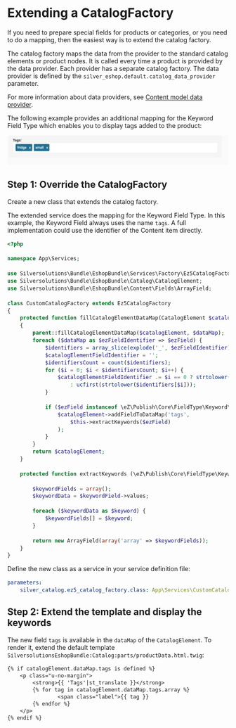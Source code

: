 # Extending a CatalogFactory

If you need to prepare special fields for products or categories, or you need to do a mapping,
then the easiest way is to extend the catalog factory.

The catalog factory maps the data from the provider to the standard catalog elements or product nodes.
It is called every time a product is provided by the data provider. 
Each provider has a separate catalog factory.
The data provider is defined by the `silver_eshop.default.catalog_data_provider` parameter.

For more information about data providers, see [Content model data provider](../../data_providers/content_model_dataprovider.md).

The following example provides an additional mapping for the Keyword Field Type
which enables you to display tags added to the product:

![](../../img/catalog_cookbook_1.png)

## Step 1: Override the CatalogFactory

Create a new class that extends the catalog factory.

The extended service does the mapping for the Keyword Field Type.
In this example, the Keyword Field always uses the name `tags`.
A full implementation could use the identifier of the Content item directly. 

``` php
<?php

namespace App\Services;

use Silversolutions\Bundle\EshopBundle\Services\Factory\Ez5CatalogFactory;
use Silversolutions\Bundle\EshopBundle\Catalog\CatalogElement;
use Silversolutions\Bundle\EshopBundle\Content\Fields\ArrayField;

class CustomCatalogFactory extends Ez5CatalogFactory
{
    protected function fillCatalogElementDataMap(CatalogElement $catalogElement, array $dataMap = array())
    {
        parent::fillCatalogElementDataMap($catalogElement, $dataMap);
        foreach ($dataMap as $ezFieldIdentifier => $ezField) {
            $identifiers = array_slice(explode('_', $ezFieldIdentifier), 1);
            $catalogElementFieldIdentifier = '';
            $identifiersCount = count($identifiers);
            for ($i = 0; $i < $identifiersCount; $i++) {
                $catalogElementFieldIdentifier .= $i == 0 ? strtolower($identifiers[$i])
                    : ucfirst(strtolower($identifiers[$i]));
            }

            if ($ezField instanceof \eZ\Publish\Core\FieldType\Keyword\Value) {
                $catalogElement->addFieldToDataMap('tags',
                    $this->extractKeywords($ezField)
                );
            }
        }
        return $catalogElement;
    }

    protected function extractKeywords (\eZ\Publish\Core\FieldType\Keyword\Value $keywordField) {

        $keywordFields = array();
        $keywordData = $keywordField->values;

        foreach ($keywordData as $keyword) {
            $keywordFields[] = $keyword;
        }

        return new ArrayField(array('array' => $keywordFields));
    }
}
```

Define the new class as a service in your service definition file:

``` yaml
parameters:
    silver_catalog.ez5_catalog_factory.class: App\Services\CustomCatalogFactory
```

## Step 2: Extend the template and display the keywords

The new field `tags` is available in the `dataMap` of the `CatalogElement`.
To render it, extend the default template `SilversolutionsEshopBundle:Catalog:parts/productData.html.twig`:

``` html+twig
{% if catalogElement.dataMap.tags is defined %}
    <p class="u-no-margin">
        <strong>{{ 'Tags'|st_translate }}</strong>
        {% for tag in catalogElement.dataMap.tags.array %}
                <span class="label">{{ tag }}
        {% endfor %}
    </p>
{% endif %}
```
